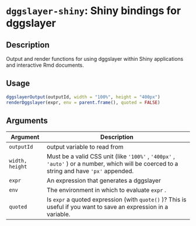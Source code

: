 # `dggslayer-shiny`: Shiny bindings for dggslayer

## Description


 Output and render functions for using dggslayer within Shiny
 applications and interactive Rmd documents.


## Usage

```r
dggslayerOutput(outputId, width = "100%", height = "400px")
renderDggslayer(expr, env = parent.frame(), quoted = FALSE)
```


## Arguments

Argument      |Description
------------- |----------------
```outputId```     |     output variable to read from
```width, height```     |     Must be a valid CSS unit (like `'100%'` , `'400px'` , `'auto'` ) or a number, which will be coerced to a string and have `'px'` appended.
```expr```     |     An expression that generates a dggslayer
```env```     |     The environment in which to evaluate `expr` .
```quoted```     |     Is `expr` a quoted expression (with `quote()` )? This is useful if you want to save an expression in a variable.


